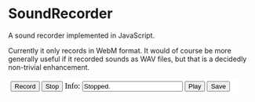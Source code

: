 SoundRecorder
=============

A sound recorder implemented in JavaScript.

Currently it only records in WebM format.  It would of course be more
generally useful if it recorded sounds as WAV files, but that is a
decidedly non-trivial enhancement.

<img src="Screenshot.png" /> 
